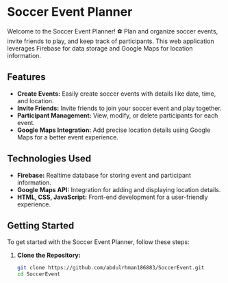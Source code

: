# Soccer Event Planner

Welcome to the Soccer Event Planner! ⚽️ Plan and organize soccer events, invite friends to play, and keep track of participants. This web application leverages Firebase for data storage and Google Maps for location information.

## Features

- **Create Events:** Easily create soccer events with details like date, time, and location.
- **Invite Friends:** Invite friends to join your soccer event and play together.
- **Participant Management:** View, modify, or delete participants for each event.
- **Google Maps Integration:** Add precise location details using Google Maps for a better event experience.

## Technologies Used

- **Firebase:** Realtime database for storing event and participant information.
- **Google Maps API:** Integration for adding and displaying location details.
- **HTML, CSS, JavaScript:** Front-end development for a user-friendly experience.

## Getting Started

To get started with the Soccer Event Planner, follow these steps:

1. **Clone the Repository:**
   ```bash
   git clone https://github.com/abdulrhman186883/SoccerEvent.git
   cd SoccerEvent

